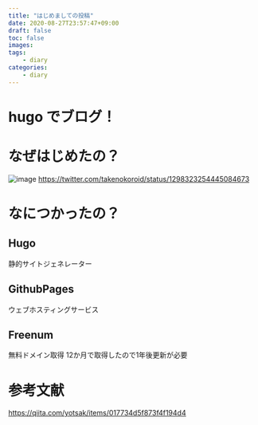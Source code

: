 ```yaml
---
title: "はじめましての投稿"
date: 2020-08-27T23:57:47+09:00
draft: false
toc: false
images:
tags: 
    - diary
categories:
    - diary
---
```


# hugo でブログ！
# なぜはじめたの？
![image](https://user-images.githubusercontent.com/52944041/91435961-2b7a4200-e8a2-11ea-81b3-aec577125410.png)
https://twitter.com/takenokoroid/status/1298323254445084673

# なにつかったの？
## Hugo
静的サイトジェネレーター
## GithubPages
ウェブホスティングサービス
## Freenum
無料ドメイン取得
12か月で取得したので1年後更新が必要
# 参考文献
https://qiita.com/yotsak/items/017734d5f873f4f194d4


